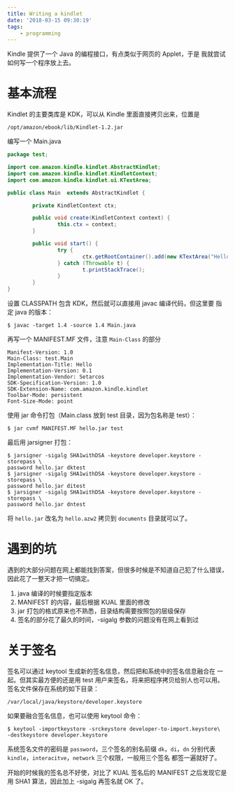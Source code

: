 ```yaml
---
title: Writing a kindlet
date: '2018-03-15 09:30:19'
tags:
    - programming
---
```


Kindle 提供了一个 Java 的编程接口，有点类似于网页的 Applet，于是
我就尝试如何写一个程序放上去。

<!--more-->

# 基本流程

Kindlet 的主要类库是 KDK，可以从 Kindle 里面直接拷贝出来，位置是

    /opt/amazon/ebook/lib/Kindlet-1.2.jar

编写一个 Main.java

```java
package test;

import com.amazon.kindle.kindlet.AbstractKindlet;
import com.amazon.kindle.kindlet.KindletContext;
import com.amazon.kindle.kindlet.ui.KTextArea;

public class Main  extends AbstractKindlet {

        private KindletContext ctx;

        public void create(KindletContext context) {
                this.ctx = context;
        }

        public void start() {
                try {
                        ctx.getRootContainer().add(new KTextArea("Hello World!"));
                } catch (Throwable t) {
                        t.printStackTrace();
                }
        }
}
```

设置 CLASSPATH 包含 KDK，然后就可以直接用 javac 编译代码，但这里要
指定 java 的版本：

    $ javac -target 1.4 -source 1.4 Main.java

再写一个 MANIFEST.MF 文件，注意 `Main-Class` 的部分

    Manifest-Version: 1.0
    Main-Class: test.Main
    Implementation-Title: Hello
    Implementation-Version: 0.1
    Implementation-Vendor: Setarcos
    SDK-Specification-Version: 1.0
    SDK-Extension-Name: com.amazon.kindle.kindlet
    Toolbar-Mode: persistent
    Font-Size-Mode: point

使用 jar 命令打包（Main.class 放到 test 目录，因为包名称是 test）：

    $ jar cvmf MANIFEST.MF hello.jar test

最后用 jarsigner 打包：

    $ jarsigner -sigalg SHA1withDSA -keystore developer.keystore -storepass \
    password hello.jar dktest
    $ jarsigner -sigalg SHA1withDSA -keystore developer.keystore -storepass \
    password hello.jar ditest
    $ jarsigner -sigalg SHA1withDSA -keystore developer.keystore -storepass \
    password hello.jar dntest

将 `hello.jar` 改名为 `hello.azw2` 拷贝到 `documents` 目录就可以了。

# 遇到的坑

遇到的大部分问题在网上都能找到答案，但很多时候是不知道自己犯了什么错误，
因此花了一整天才把一切搞定。

1. java 编译的时候要指定版本
2. MANIFEST 的内容，最后根据 KUAL 里面的修改
3. jar 打包的格式原来也不熟悉，目录结构需要按照包的层级保存
4. 签名的部分花了最久的时间，-sigalg 参数的问题没有在网上看到过

# 关于签名

签名可以通过 keytool 生成新的签名信息，然后把和系统中的签名信息融合在
一起。但其实最方便的还是用 test 用户来签名，将来把程序拷贝给别人也可以用。
签名文件保存在系统的如下目录：

    /var/local/java/keystore/developer.keystore

如果要融合签名信息，也可以使用 keytool 命令：

    $ keytool -importkeystore -srckeystore developer-to-import.keystore\
    -destkeystore developer.keystore

系统签名文件的密码是 `password`，三个签名的别名前缀 `dk`，`di`，`dn`
分别代表 `kindle`，`interacitve`，`network` 三个权限，一般用三个签名
都签一遍就好了。

开始的时候我的签名总不好使，对比了 KUAL 签名后的 MANIFEST 之后发现它是
用 SHA1 算法，因此加上 -sigalg 再签名就 OK 了。

